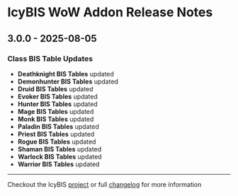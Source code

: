 # IcyBIS WoW Addon Release Notes

## 3.0.0 - 2025-08-05

### Class BIS Table Updates

- **Deathknight BIS Tables** updated
- **Demonhunter BIS Tables** updated
- **Druid BIS Tables** updated
- **Evoker BIS Tables** updated
- **Hunter BIS Tables** updated
- **Mage BIS Tables** updated
- **Monk BIS Tables** updated
- **Paladin BIS Tables** updated
- **Priest BIS Tables** updated
- **Rogue BIS Tables** updated
- **Shaman BIS Tables** updated
- **Warlock BIS Tables** updated
- **Warrior BIS Tables** updated

---

Checkout the IcyBIS [project](https://github.com/TinkerTech-Addons/IcyBIS) or full [changelog](https://github.com/TinkerTech-Addons/IcyBIS/blob/main/CHANGELOG.md) for more information
